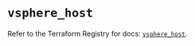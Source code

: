 # `vsphere_host`

Refer to the Terraform Registry for docs: [`vsphere_host`](https://registry.terraform.io/providers/vmware/vsphere/2.13.0/docs/resources/host).
